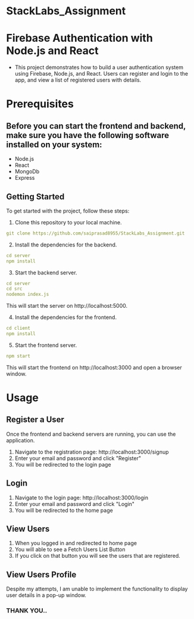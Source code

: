 # StackLabs_Assignment
# Firebase Authentication with Node.js and React
- This project demonstrates how to build a user authentication system using Firebase, Node.js, and React. Users can register and login to the app, and view a list of registered users with details.


# Prerequisites
## Before you can start the frontend and backend, make sure you have the following software installed on your system:
- Node.js 
- React
- MongoDb
- Express

## Getting Started
 
 To get started with the project, follow these steps:
 
1. Clone this repository to your local machine.
```yaml
git clone https://github.com/saiprasad8955/StackLabs_Assignment.git
```


2. Install the dependencies for the backend.
```yaml
cd server
npm install
```

3. Start the backend server.
```yaml
cd server
cd src
nodemon index.js
```
This will start the server on http://localhost:5000.


4. Install the dependencies for the frontend.
```yaml
cd client
npm install
```


5. Start the frontend server.
```yaml
npm start
```
This will start the frontend on http://localhost:3000 and open a browser window.



# Usage
## Register a User

Once the frontend and backend servers are running, you can use the application.

1. Navigate to the registration page: http://localhost:3000/signup
2. Enter your email and password and click "Register"
3. You will be redirected to the login page

## Login

1. Navigate to the login page: http://localhost:3000/login
2. Enter your email and password and click "Login"
3. You will be redirected to the home page


## View Users

1. When you logged in and redirected to home page
2. You will able to see a Fetch Users List Button
3. If you click on that button you will see the users that are registered.


## View Users Profile
Despite my attempts, I am unable to implement the functionality to display user details in a pop-up window.



### THANK YOU..





